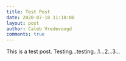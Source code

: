 ```yaml
---
title: Test Post
date: 2020-07-18 11:18:00
layout: post
author: Caleb Vredevoogd
comments: true
---
```


This is a test post. Testing...testing...1...2...3...
